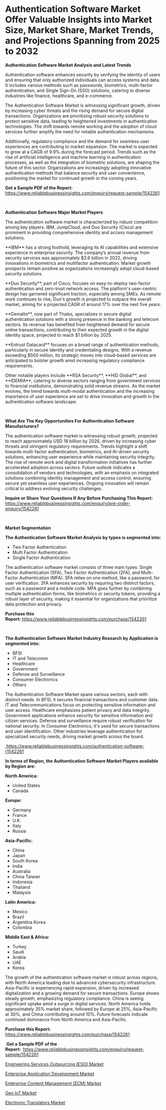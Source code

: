 <p><h1>Authentication Software Market Offer Valuable Insights into Market Size, Market Share, Market Trends, and Projections Spanning from 2025 to 2032</h1></p><p><strong>Authentication Software Market Analysis and Latest Trends</strong></p>
<p><p>Authentication software enhances security by verifying the identity of users and ensuring that only authorized individuals can access systems and data. It includes various methods such as passwords, biometrics, multi-factor authentication, and Single Sign-On (SSO) solutions, catering to diverse industries like finance, healthcare, and e-commerce.</p><p>The Authentication Software Market is witnessing significant growth, driven by increasing cyber threats and the rising demand for secure digital transactions. Organizations are prioritizing robust security solutions to protect sensitive data, leading to heightened investments in authentication technologies. The shift towards remote working and the adoption of cloud services further amplify the need for reliable authentication mechanisms.</p><p>Additionally, regulatory compliance and the demand for seamless user experiences are contributing to market expansion. The market is expected to grow at a CAGR of 9.9% during the forecast period. Trends such as the rise of artificial intelligence and machine learning in authentication processes, as well as the integration of biometric solutions, are shaping the future of this sector. Organizations are increasingly adopting innovative authentication methods that balance security and user convenience, positioning the market for continued growth in the coming years.</p></p>
<p><strong>Get a Sample PDF of the Report:&nbsp;</strong> <a href="https://www.reliablebusinessinsights.com/enquiry/request-sample/1542261?utm_campaign=950&utm_medium=2&utm_source=Github&utm_content=ia&utm_term=09032025&utm_id=authentication-software">https://www.reliablebusinessinsights.com/enquiry/request-sample/1542261</a></p>
<p>&nbsp;</p>
<p><strong>Authentication Software Major Market Players</strong></p>
<p><p>The authentication software market is characterized by robust competition among key players. IBM, JumpCloud, and Duo Security (Cisco) are prominent in providing comprehensive identity and access management solutions. </p><p>**IBM** has a strong foothold, leveraging its AI capabilities and extensive experience in enterprise security. The company’s annual revenue from security services was approximately $3.6 billion in 2022, driving innovations in biometrics and multifactor authentication. Market growth prospects remain positive as organizations increasingly adopt cloud-based security solutions.</p><p>**Duo Security**, part of Cisco, focuses on easy-to-deploy two-factor authentication and zero-trust network access. The platform's user-centric design has garnered significant traction, especially among SMEs. As remote work continues to rise, Duo's growth is projected to outpace the overall market, aiming for a projected CAGR of around 17% over the next five years.</p><p>**Gemalto**, now part of Thales, specializes in secure digital authentication solutions with a strong presence in the banking and telecom sectors. Its revenue has benefited from heightened demand for secure online transactions, contributing to their expected growth in the digital identity space, projected to reach $1 billion by 2025.</p><p>**Entrust Datacard** focuses on a broad range of authentication methods, particularly in secure identity and credentialing designs. With a revenue exceeding $500 million, its strategic moves into cloud-based services are anticipated to bolster growth amid increasing regulatory compliance requirements.</p><p>Other notable players include **RSA Security**, **HID Global**, and **IDEMIA**, catering to diverse sectors ranging from government services to financial institutions, demonstrating solid revenue streams. As the market evolves, the trend towards multi-modal authentication and the increasing importance of user experience are set to drive innovation and growth in the authentication software landscape.</p></p>
<p>&nbsp;</p>
<p><strong>What Are The Key Opportunities For Authentication Software Manufacturers?</strong></p>
<p><p>The authentication software market is witnessing robust growth, projected to reach approximately USD 18 billion by 2026, driven by increasing cyber threats and stringent regulatory requirements. Trends highlight a shift towards multi-factor authentication, biometrics, and AI-driven security solutions, enhancing user experience while maintaining security integrity. The rise of remote work and digital transformation initiatives has further accelerated adoption across sectors. Future outlook indicates a consolidation of vendors and technologies, with an emphasis on integrated solutions combining identity management and access control, ensuring secure yet seamless user experiences. Ongoing innovation will remain critical to address evolving security challenges.</p></p>
<p><strong>Inquire or Share Your Questions If Any Before Purchasing This Report:</strong> <a href="https://www.reliablebusinessinsights.com/enquiry/pre-order-enquiry/1542261?utm_campaign=950&utm_medium=2&utm_source=Github&utm_content=ia&utm_term=09032025&utm_id=authentication-software">https://www.reliablebusinessinsights.com/enquiry/pre-order-enquiry/1542261</a></p>
<p>&nbsp;</p>
<p><strong>Market Segmentation</strong></p>
<p><strong>The Authentication Software Market Analysis by types is segmented into:</strong></p>
<p><ul><li>Two Factor Authentication</li><li>Multi Factor Authentication</li><li>Single Factor Authentication</li></ul></p>
<p><p>The authentication software market consists of three main types: Single Factor Authentication (SFA), Two Factor Authentication (2FA), and Multi-Factor Authentication (MFA). SFA relies on one method, like a password, for user verification. 2FA enhances security by requiring two distinct factors, such as a password and a mobile code. MFA goes further by combining multiple authentication forms, like biometrics or security tokens, providing a robust layer of security, making it essential for organizations that prioritize data protection and privacy.</p></p>
<p><strong>Purchase this Report:&nbsp;</strong><a href="https://www.reliablebusinessinsights.com/purchase/1542261?utm_campaign=950&utm_medium=2&utm_source=Github&utm_content=ia&utm_term=09032025&utm_id=authentication-software">https://www.reliablebusinessinsights.com/purchase/1542261</a></p>
<p>&nbsp;</p>
<p><strong>The Authentication Software Market Industry Research by Application is segmented into:</strong></p>
<p><ul><li>BFSI</li><li>IT and Telecomm</li><li>Healthcare</li><li>Government</li><li>Defense and Surveillance</li><li>Consumer Electronics</li><li>Others</li></ul></p>
<p><p>The Authentication Software Market spans various sectors, each with distinct needs. In BFSI, it secures financial transactions and customer data. IT and Telecommunications focus on protecting sensitive information and user access. Healthcare emphasizes patient privacy and data integrity. Government applications enhance security for sensitive information and citizen services. Defense and surveillance require robust verification for national security. In Consumer Electronics, it's used for secure transactions and user identification. Other industries leverage authentication for specialized security needs, driving market growth across the board.</p></p>
<p><a href="https://www.reliablebusinessinsights.com/authentication-software-r1542261?utm_campaign=950&utm_medium=2&utm_source=Github&utm_content=ia&utm_term=09032025&utm_id=authentication-software">&nbsp;https://www.reliablebusinessinsights.com/authentication-software-r1542261</a></p>
<p><strong>In terms of Region, the Authentication Software Market Players available by Region are:</strong></p>
<p>
    <p> <strong> North America: </strong>
        <ul>
            <li>United States</li>
            <li>Canada</li>
        </ul>
        </p> 
    <p> <strong> Europe: </strong>
        <ul>
            <li>Germany</li>
            <li>France</li>
            <li>U.K.</li>
            <li>Italy</li>
            <li>Russia</li>
        </ul>
        </p> 
    <p> <strong> Asia-Pacific: </strong>
        <ul>
            <li>China</li>
            <li>Japan</li>
            <li>South Korea</li>
            <li>India</li>
            <li>Australia</li>
            <li>China Taiwan</li>
            <li>Indonesia</li>
            <li>Thailand</li>
            <li>Malaysia</li>
        </ul>
        </p> 
    <p> <strong> Latin America: </strong>
        <ul>
            <li>Mexico</li>
            <li>Brazil</li>
            <li>Argentina Korea</li>
            <li>Colombia</li>
        </ul>
        </p> 
    <p> <strong> Middle East & Africa: </strong>
        <ul>
            <li>Turkey</li>
            <li>Saudi</li>
            <li>Arabia</li>
            <li>UAE</li>
            <li>Korea</li>
        </ul>
    </p>
    </p>
<p><p>The growth of the authentication software market is robust across regions, with North America leading due to advanced cybersecurity infrastructure. Asia-Pacific is experiencing rapid expansion, driven by increased digitalization and a growing demand for secure transactions. Europe shows steady growth, emphasizing regulatory compliance. China is seeing significant uptake amid a surge in digital services. North America holds approximately 35% market share, followed by Europe at 25%, Asia-Pacific at 30%, and China contributing around 10%. Future forecasts indicate continued dominance from North America and Asia-Pacific.</p></p>
<p><strong>Purchase this Report: </strong><a href="https://www.reliablebusinessinsights.com/purchase/1542261?utm_campaign=950&utm_medium=2&utm_source=Github&utm_content=ia&utm_term=09032025&utm_id=authentication-software">https://www.reliablebusinessinsights.com/purchase/1542261</a></p>
<p>&nbsp;<strong>Get a Sample PDF of the Report:&nbsp;&nbsp;</strong><a href="https://www.reliablebusinessinsights.com/enquiry/request-sample/1542261?utm_campaign=950&utm_medium=2&utm_source=Github&utm_content=ia&utm_term=09032025&utm_id=authentication-software">https://www.reliablebusinessinsights.com/enquiry/request-sample/1542261</a></p>
<p><strong></strong></p>
<p><p><a href="https://github.com/catlowdarcys/Market-Research-Report-List-1/blob/main/engineering-services-outsourcing-eso-market.md?utm_campaign=950&utm_medium=2&utm_source=Github&utm_content=ia&utm_term=09032025&utm_id=authentication-software">Engineering Services Outsourcing (ESO) Market</a></p><p><a href="https://github.com/ridchycarlas/Market-Research-Report-List-1/blob/main/enterprise-application-development-market.md?utm_campaign=950&utm_medium=2&utm_source=Github&utm_content=ia&utm_term=09032025&utm_id=authentication-software">Enterprise Application Development Market</a></p><p><a href="https://github.com/fabinbuddygc/Market-Research-Report-List-1/blob/main/enterprise-content-management-ecm-market.md?utm_campaign=950&utm_medium=2&utm_source=Github&utm_content=ia&utm_term=09032025&utm_id=authentication-software">Enterprise Content Management (ECM) Market</a></p><p><a href="https://github.com/danzopachllq/Market-Research-Report-List-1/blob/main/geo-iot-market.md?utm_campaign=950&utm_medium=2&utm_source=Github&utm_content=ia&utm_term=09032025&utm_id=authentication-software">Geo IoT Market</a></p><p><a href="https://github.com/hadshpinay/Market-Research-Report-List-1/blob/main/electronic-translators-market.md?utm_campaign=950&utm_medium=2&utm_source=Github&utm_content=ia&utm_term=09032025&utm_id=authentication-software">Electronic Translators Market</a></p></p>
